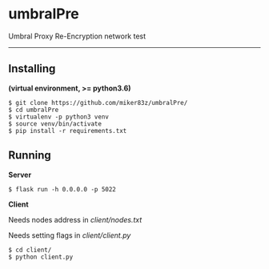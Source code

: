 # umbralPre

Umbral Proxy Re-Encryption network test

---

## Installing

**(virtual environment, >= python3.6)**

```
$ git clone https://github.com/miker83z/umbralPre/
$ cd umbralPre
$ virtualenv -p python3 venv
$ source venv/bin/activate
$ pip install -r requirements.txt
```

## Running

**Server**

```
$ flask run -h 0.0.0.0 -p 5022
```

**Client**

Needs nodes address in _client/nodes.txt_

Needs setting flags in _client/client.py_

```
$ cd client/
$ python client.py
```
